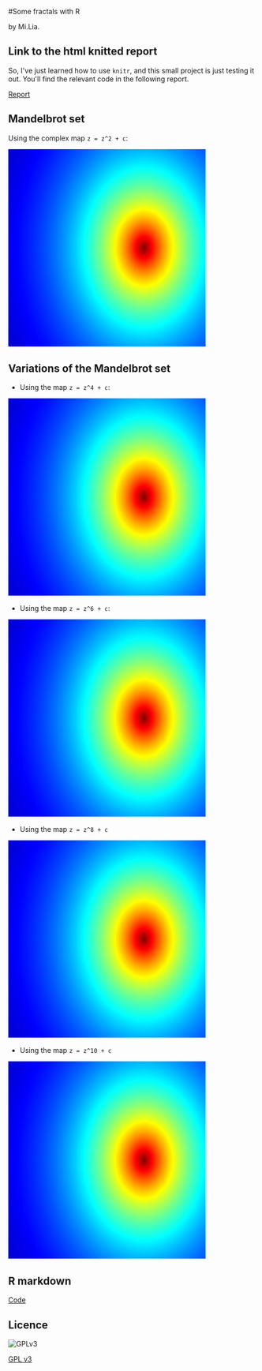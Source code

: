#Some fractals with R

by Mi.Lia.

## Link to the html knitted report

So, I've just learned how to use `knitr`, and this small project
is just testing it out. You'll find the relevant code in the following report.

[Report](https://mlliarm.github.io/fractals/)

## Mandelbrot set

Using the complex map `z = z^2 + c`:

![Mandel1](Mandelbrot1a.gif)

## Variations of the Mandelbrot set

* Using the map `z = z^4 + c`:

![Mandel2](Mandelbrot2a.gif)

* Using the map `z = z^6 + c`:

![Mandel3](Mandelbrot3a.gif)

* Using the  map `z = z^8 + c`

![Mandel4](Mandelbrot4a.gif)

* Using the map `z = z^10 + c`

![Mandel5](Mandelbrot5a.gif)

## R markdown

[Code](https://github.com/mlliarm/fractals/blob/master/Fractals2.Rmd)

## Licence

![GPLv3](https://www.gnu.org/graphics/gplv3-127x51.png)

[GPL v3](https://github.com/mlliarm/fractals/blob/master/LICENSE)
